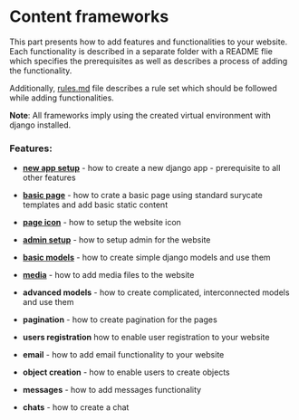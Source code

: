 # Content frameworks

This part presents how to add features and functionalities to your website. Each functionality is described in a separate folder with a README flie which specifies the prerequisites as well as describes a process of adding the functionality.

Additionally, [rules.md](/rules.md) file describes a rule set which should be followed while adding functionalities.

**Note**: All frameworks imply using the created virtual environment with django installed. 

### Features:

- [**new app setup**](new_app_setup/) - how to create a new django app - prerequisite to all other features

- [**basic page**](basic_page/) - how to crate a basic page using standard surycate templates and add basic static content

- [**page icon**](page_icon/) - how to setup the website icon

- [**admin setup**](admin_setup/) - how to setup admin for the website

- [**basic models**](basic_models/) - how to create simple django models and use them

- [**media**](media/) - how to add media files to the website

- **advanced models** - how to create complicated, interconnected models and use them

- **pagination** - how to create pagination for the pages

- **users registration** how to enable user registration to your website

- **email** - how to add email functionality to your website 

- **object creation** - how to enable users to create objects
  
- **messages** - how to add messages functionality
  
- **chats** - how to create a chat
